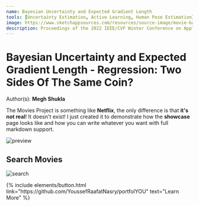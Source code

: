 ```yaml
---
name: Bayesian Uncertainty and Expected Gradient Length
tools: [Uncertainty Estimation, Active Learning, Human Pose Estimation]
image: https://www.sketchappsources.com/resources/source-image/movie-badges-jurajjurik.png
description: Proceedings of the 2022 IEEE/CVF Winter Conference on Applications of Computer Vision (WACV)
---
```


# Bayesian Uncertainty and Expected Gradient Length - Regression: Two Sides Of The Same Coin?
Author(s): **Megh Shukla**  

The Movies Project is something like **Netflix**, the only difference is that **it's not real**! It doesn't exist! I just created it to demonstrate how the **showcase** page looks like and how you can write whatever you want with full markdown support.

![preview](https://www.sketchappsources.com/resources/source-image/we-were-soldiers-landing-page-dbruggisser.jpg)

## Search Movies

![search](https://www.sketchappsources.com/resources/source-image/microsoft-windows-10-virtual-keyboard-diogo-sousa.png)

<p class="text-center">
{% include elements/button.html link="https://github.com/YoussefRaafatNasry/portfolYOU" text="Learn More" %}
</p>